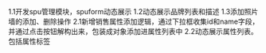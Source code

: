 1.1开发spu管理模块，spuform动态展示
1.2动态展示品牌列表和描述
1.3添加照片墙的添加、删除操作
2.1新增销售属性添加逻辑，通过下拉框收集id和name字段，并通过点击按钮解构出来，包装成对象添加进属性列表中
2.2动态展示属性列表。包括属性标签